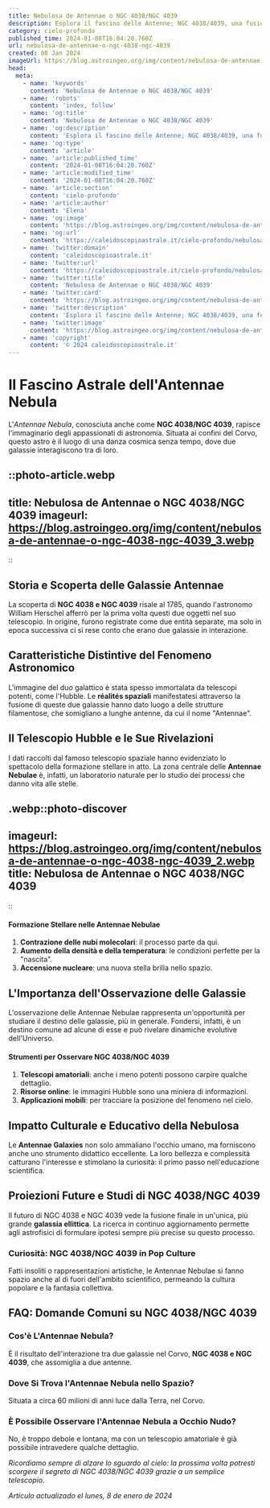 ```yaml
---
title: Nebulosa de Antennae o NGC 4038/NGC 4039
description: Esplora il fascino delle Antenne; NGC 4038/4039, una fusione cosmica di galassie. Scopri i segreti nascosti dellUniverso!
category: cielo-profondo
published_time: 2024-01-08T16:04:20.760Z
url: nebulosa-de-antennae-o-ngc-4038-ngc-4039
created: 08 Jan 2024
imageUrl: https://blog.astroingeo.org/img/content/nebulosa-de-antennae-o-ngc-4038-ngc-4039_3.webp
head:
  meta:
    - name: 'keywords'
      content: 'Nebulosa de Antennae o NGC 4038/NGC 4039'
    - name: 'robots'
      content: 'index, follow'
    - name: 'og:title'
      content: 'Nebulosa de Antennae o NGC 4038/NGC 4039'
    - name: 'og:description'
      content: 'Esplora il fascino delle Antenne; NGC 4038/4039, una fusione cosmica di galassie. Scopri i segreti nascosti dellUniverso!'
    - name: 'og:type'
      content: 'article'
    - name: 'article:published_time'
      content: '2024-01-08T16:04:20.760Z'
    - name: 'article:modified_time'
      content: '2024-01-08T16:04:20.760Z'
    - name: 'article:section'
      content: 'cielo-profondo'
    - name: 'article:author'
      content: 'Elena'
    - name: 'og:image'
      content: 'https://blog.astroingeo.org/img/content/nebulosa-de-antennae-o-ngc-4038-ngc-4039_3.webp'
    - name: 'og:url'
      content: 'https://caleidoscopioastrale.it/cielo-profondo/nebulosa-de-antennae-o-ngc-4038-ngc-4039'
    - name: 'twitter:domain'
      content: 'caleidoscopioastrale.it'
    - name: 'twitter:url'
      content: 'https://caleidoscopioastrale.it/cielo-profondo/nebulosa-de-antennae-o-ngc-4038-ngc-4039'
    - name: 'twitter:title'
      content: 'Nebulosa de Antennae o NGC 4038/NGC 4039'
    - name: 'twitter:card'
      content: 'https://blog.astroingeo.org/img/content/nebulosa-de-antennae-o-ngc-4038-ngc-4039_3.webp'
    - name: 'twitter:description'
      content: 'Esplora il fascino delle Antenne; NGC 4038/4039, una fusione cosmica di galassie. Scopri i segreti nascosti dellUniverso!'
    - name: 'twitter:image'
      content: 'https://blog.astroingeo.org/img/content/nebulosa-de-antennae-o-ngc-4038-ngc-4039_3.webp'
    - name: 'copyright'
      content: '© 2024 caleidoscopioastrale.it'
---
```

# **Il Fascino Astrale dell'Antennae Nebula**

L'*Antennae Nebula*, conosciuta anche come **NGC 4038/NGC 4039**, rapisce l'immaginario degli appassionati di astronomia. Situata ai confini del Corvo, questo astro è il luogo di una danza cosmica senza tempo, dove due galassie interagiscono tra di loro.

::photo-article.webp
---
title: Nebulosa de Antennae o NGC 4038/NGC 4039
imageurl: https://blog.astroingeo.org/img/content/nebulosa-de-antennae-o-ngc-4038-ngc-4039_3.webp
---
::

## Storia e Scoperta delle Galassie Antennae

La scoperta di **NGC 4038 e NGC 4039** risale al 1785, quando l'astronomo William Herschel afferrò per la prima volta questi due oggetti nel suo telescopio. In origine, furono registrate come due entità separate, ma solo in epoca successiva ci si rese conto che erano due galassie in interazione. 

## Caratteristiche Distintive del Fenomeno Astronomico

L'immagine del duo galattico è stata spesso immortalata da telescopi potenti, come l'Hubble. Le **réalités spaziali** manifestatesi attraverso la fusione di queste due galassie hanno dato luogo a delle strutture filamentose, che somigliano a lunghe antenne, da cui il nome "Antennae".

## Il Telescopio Hubble e le Sue Rivelazioni

I dati raccolti dal famoso telescopio spaziale hanno evidenziato lo spettacolo della formazione stellare in atto. La zona centrale delle **Antennae Nebulae** è, infatti, un laboratorio naturale per lo studio dei processi che danno vita alle stelle.

.webp::photo-discover
---
imageurl: https://blog.astroingeo.org/img/content/nebulosa-de-antennae-o-ngc-4038-ngc-4039_2.webp
title: Nebulosa de Antennae o NGC 4038/NGC 4039
---
::

#### Formazione Stellare nelle Antennae Nebulae

1. **Contrazione delle nubi molecolari**: il processo parte da qui.
2. **Aumento della densità e della temperatura**: le condizioni perfette per la "nascita".
3. **Accensione nucleare**: una nuova stella brilla nello spazio.

## L'Importanza dell'Osservazione delle Galassie

L'osservazione delle Antennae Nebulae rappresenta un'opportunità per studiare il destino delle galassie, più in generale. Fondersi, infatti, è un destino comune ad alcune di esse e può rivelare dinamiche evolutive dell'Universo.

#### Strumenti per Osservare NGC 4038/NGC 4039

1. **Telescopi amatoriali**: anche i meno potenti possono carpire qualche dettaglio.
2. **Risorse online**: le immagini Hubble sono una miniera di informazioni.
3. **Applicazioni mobili**: per tracciare la posizione del fenomeno nel cielo.

## Impatto Culturale e Educativo della Nebulosa

Le **Antennae Galaxies** non solo ammaliano l'occhio umano, ma forniscono anche uno strumento didattico eccellente. La loro bellezza e complessità catturano l'interesse e stimolano la curiosità: il primo passo nell'educazione scientifica.

## Proiezioni Future e Studi di NGC 4038/NGC 4039

Il futuro di NGC 4038 e NGC 4039 vede la fusione finale in un'unica, più grande **galassia ellittica**. La ricerca in continuo aggiornamento permette agli astrofisici di formulare ipotesi sempre più precise su questo processo.

### Curiosità: NGC 4038/NGC 4039 in Pop Culture

Fatti insoliti o rappresentazioni artistiche, le Antennae Nebulae si fanno spazio anche al di fuori dell'ambito scientifico, permeando la cultura popolare e la fantasia collettiva.

## FAQ: Domande Comuni su NGC 4038/NGC 4039

### Cos'è L'Antennae Nebula?
È il risultato dell'interazione tra due galassie nel Corvo, **NGC 4038 e NGC 4039**, che assomiglia a due antenne.

### Dove Si Trova l'Antennae Nebula nello Spazio?
Situata a circa 60 milioni di anni luce dalla Terra, nel Corvo.

### È Possibile Osservare l'Antennae Nebula a Occhio Nudo?
No, è troppo debole e lontana, ma con un telescopio amatoriale è già possibile intravedere qualche dettaglio.

*Ricordiamo sempre di alzare lo sguardo al cielo: la prossima volta potresti scorgere il segreto di NGC 4038/NGC 4039 grazie a un semplice telescopio.*

_Artículo actualizado el lunes, 8 de enero de 2024_